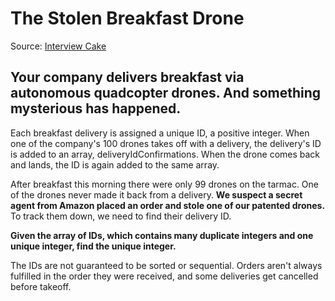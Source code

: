 # The Stolen Breakfast Drone
Source: [Interview Cake](https://www.interviewcake.com/question/swift/find-unique-int-among-duplicates?course=fc1&section=bit-manipulation)

## Your company delivers breakfast via autonomous quadcopter drones. And something mysterious has happened.

Each breakfast delivery is assigned a unique ID, a positive integer. When one of the company's 100 drones takes off with a delivery, the delivery's ID is added to an array, deliveryIdConfirmations. When the drone comes back and lands, the ID is again added to the same array.

After breakfast this morning there were only 99 drones on the tarmac. One of the drones never made it back from a delivery. **We suspect a secret agent from Amazon placed an order and stole one of our patented drones.** To track them down, we need to find their delivery ID.

**Given the array of IDs, which contains many duplicate integers and one unique integer, find the unique integer.**

The IDs are not guaranteed to be sorted or sequential. Orders aren't always fulfilled in the order they were received, and some deliveries get cancelled before takeoff.
